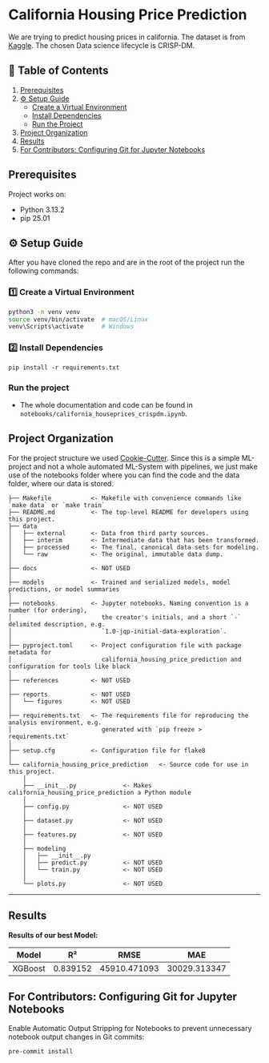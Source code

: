 # California Housing Price Prediction

We are trying to predict housing prices in california. The dataset is from [Kaggle](https://www.kaggle.com/datasets/camnugent/california-housing-prices).
The chosen Data science lifecycle is CRISP-DM.


## 📖 Table of Contents
1. [Prerequisites](#prerequisites)  
2. [⚙️ Setup Guide](#️setup-guide)  
   - [Create a Virtual Environment](#1️⃣-create-a-virtual-environment)  
   - [Install Dependencies](#2️⃣-install-dependencies)  
   - [Run the Project](#run-the-project)  
3. [Project Organization](#project-organization)  
4. [Results](#results)  
5. [For Contributors: Configuring Git for Jupyter Notebooks](#for-contributors-configuring-git-for-jupyter-notebooks)  

## Prerequisites

Project works on:
- Python 3.13.2
- pip 25.01


## ⚙️ Setup Guide

After you have cloned the repo and are in the root of the project run the following commands:

### 1️⃣ Create a Virtual Environment

```bash
python3 -m venv venv
source venv/bin/activate  # macOS/Linux
venv\Scripts\activate     # Windows
```

### 2️⃣ Install Dependencies
```
pip install -r requirements.txt
```

### Run the project

- The whole documentation and code can be found in `notebooks/california_houseprices_crispdm.ipynb`. 


## Project Organization

For the project structure we used [Cookie-Cutter](https://cookiecutter-data-science.drivendata.org/). 
Since this is a simple ML-project and not a whole automated ML-System with pipelines, we  just make use of the notebooks folder where you can find the code and the data folder, where our data is stored.

```
├── Makefile           <- Makefile with convenience commands like `make data` or `make train`
├── README.md          <- The top-level README for developers using this project.
├── data
│   ├── external       <- Data from third party sources.
│   ├── interim        <- Intermediate data that has been transformed.
│   ├── processed      <- The final, canonical data sets for modeling.
│   └── raw            <- The original, immutable data dump.
│
├── docs               <- NOT USED
│
├── models             <- Trained and serialized models, model predictions, or model summaries
│
├── notebooks          <- Jupyter notebooks. Naming convention is a number (for ordering),
│                         the creator's initials, and a short `-` delimited description, e.g.
│                         `1.0-jqp-initial-data-exploration`.
│
├── pyproject.toml     <- Project configuration file with package metadata for 
│                         california_housing_price_prediction and configuration for tools like black
│
├── references         <- NOT USED
│
├── reports            <- NOT USED
│   └── figures        <- NOT USED
│
├── requirements.txt   <- The requirements file for reproducing the analysis environment, e.g.
│                         generated with `pip freeze > requirements.txt`
│
├── setup.cfg          <- Configuration file for flake8
│
└── california_housing_price_prediction   <- Source code for use in this project.
    │
    ├── __init__.py             <- Makes california_housing_price_prediction a Python module
    │
    ├── config.py               <- NOT USED
    │
    ├── dataset.py              <- NOT USED
    │
    ├── features.py             <- NOT USED
    │
    ├── modeling                
    │   ├── __init__.py 
    │   ├── predict.py          <- NOT USED
    │   └── train.py            <- NOT USED
    │
    └── plots.py                <- NOT USED
```

--------

## Results

**Results of our best Model:**

|      Model      |    R²    |      RMSE       |       MAE        |
|---------------|----------|----------------|----------------|
| XGBoost      | 0.839152 | 45910.471093   | 30029.313347   |

## For Contributors: Configuring Git for Jupyter Notebooks
Enable Automatic Output Stripping for Notebooks to prevent unnecessary notebook output changes in Git commits:
```
pre-commit install
```
